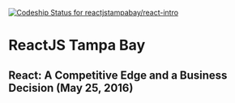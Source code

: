 [ ![Codeship Status for reactjstampabay/react-intro](https://codeship.com/projects/fc2966a0-fe9d-0133-5433-0233dce5070a/status?branch=master)](https://codeship.com/projects/152568)

# ReactJS Tampa Bay

## React: A Competitive Edge and a Business Decision (May 25, 2016)
